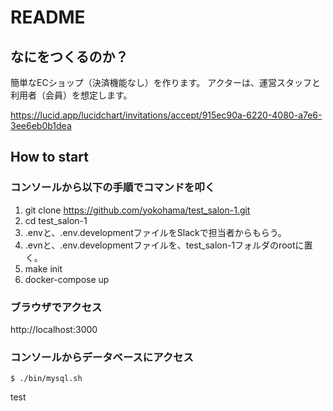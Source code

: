 # README

## なにをつくるのか？
簡単なECショップ（決済機能なし）を作ります。
アクターは、運営スタッフと利用者（会員）を想定します。

https://lucid.app/lucidchart/invitations/accept/915ec90a-6220-4080-a7e6-3ee6eb0b1dea

## How to start

### コンソールから以下の手順でコマンドを叩く
1. git clone https://github.com/yokohama/test_salon-1.git
2. cd test_salon-1
3. .envと、.env.developmentファイルをSlackで担当者からもらう。
4. .evnと、.env.developmentファイルを、test_salon-1フォルダのrootに置く。
5. make init
6. docker-compose up

### ブラウザでアクセス
http://localhost:3000

### コンソールからデータベースにアクセス
```
$ ./bin/mysql.sh
```


test

